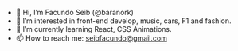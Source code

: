 - 👋 Hi, I’m Facundo Seib (@baranork)
- 👀 I’m interested in front-end develop, music, cars, F1 and fashion.
- 🌱 I’m currently learning React, CSS Animations.
- 📫 How to reach me: seibfacundo@gmail.com
